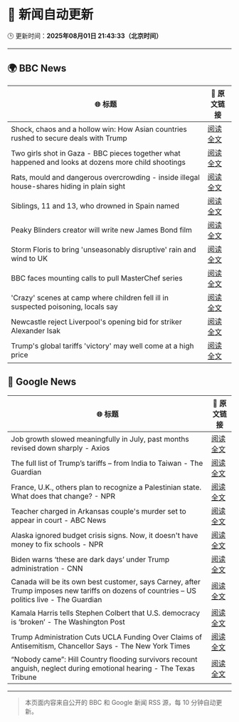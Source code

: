 # 🧠 新闻自动更新

🕒 更新时间：**2025年08月01日 21:43:33（北京时间）**

---

## 🌍 BBC News

| 🌐 标题 | 🔗 原文链接 |
|--------|-------------|
| Shock, chaos and a hollow win: How Asian countries rushed to secure deals with Trump | [阅读全文](https://www.bbc.com/news/articles/cger99z0yp9o?at_medium=RSS&at_campaign=rss) |
| Two girls shot in Gaza - BBC pieces together what happened and looks at dozens more child shootings | [阅读全文](https://www.bbc.com/news/videos/cjelp738zd7o?at_medium=RSS&at_campaign=rss) |
| Rats, mould and dangerous overcrowding - inside illegal house-shares hiding in plain sight | [阅读全文](https://www.bbc.com/news/articles/c04r7l455zeo?at_medium=RSS&at_campaign=rss) |
| Siblings, 11 and 13, who drowned in Spain named | [阅读全文](https://www.bbc.com/news/articles/c93dg509lk6o?at_medium=RSS&at_campaign=rss) |
| Peaky Blinders creator will write new James Bond film | [阅读全文](https://www.bbc.com/news/articles/c99mxlym3lko?at_medium=RSS&at_campaign=rss) |
| Storm Floris to bring 'unseasonably disruptive' rain and wind to UK | [阅读全文](https://www.bbc.com/weather/articles/cn47xd04x2xo?at_medium=RSS&at_campaign=rss) |
| BBC faces mounting calls to pull MasterChef series | [阅读全文](https://www.bbc.com/news/articles/cwye4840zdgo?at_medium=RSS&at_campaign=rss) |
| 'Crazy' scenes at camp where children fell ill in suspected poisoning, locals say | [阅读全文](https://www.bbc.com/news/articles/c8ryje8773go?at_medium=RSS&at_campaign=rss) |
| Newcastle reject Liverpool's opening bid for striker Alexander Isak | [阅读全文](https://www.bbc.com/sport/football/articles/c5yl7epeyv0o?at_medium=RSS&at_campaign=rss) |
| Trump's global tariffs 'victory' may well come at a high price | [阅读全文](https://www.bbc.com/news/articles/c0l6g13rlwko?at_medium=RSS&at_campaign=rss) |

## 📰 Google News

| 🌐 标题 | 🔗 原文链接 |
|--------|-------------|
| Job growth slowed meaningfully in July, past months revised down sharply - Axios | [阅读全文](https://news.google.com/rss/articles/CBMib0FVX3lxTE9RYWVDOVhtR25kXzBycEVTNUhZRU9FTkdrY0MzQldiRjhTNkpTd1JsMmlpOGJraDZERG84NmxVaThCTU5VZFZTWEtzOU9YQzFudmwtSU9TVjA3Mi1fQUNPWjdYanBtNk81V2dLOGVJQQ?oc=5) |
| The full list of Trump’s tariffs – from India to Taiwan - The Guardian | [阅读全文](https://news.google.com/rss/articles/CBMiqwFBVV95cUxNbHJTaEJPWEV1eHlLaGU5eGxkV1p2eXVoVTNSQnFWSlpyN1NsZzNOeXd2bzl3d0N1ZGJQYkFsSGp5ZkhIbV9hUDF3dmNnV3JuZ0o4dzI4aHVpZlRPR2doVTlsbExURzMyLUh2YWpUelVZQ1VHYlh4cVhPNDBxTS1aUjRwVVpDM1dHcTBNN3JOZlcwMENENEpjN0pkQVRJVFpLVnpGc0t0c3RvTTg?oc=5) |
| France, U.K., others plan to recognize a Palestinian state. What does that change? - NPR | [阅读全文](https://news.google.com/rss/articles/CBMihwFBVV95cUxPX180aHRNa1ZtRXZaZ3BnWTNHU25IVmZ2QXRQYnYyNVFSM2FoTnJaUk9zUlRoMlVFT3ZoZUN1VTMwOF9ETFRfVDJNNmJPaUs0T1hXc1Nkblg0dndfeGRNOEg2V0RsU0liVjFpcDF4MkpOLVgxOHJuTXZUTTAwMlZMVXBRM2RjeDA?oc=5) |
| Teacher charged in Arkansas couple's murder set to appear in court - ABC News | [阅读全文](https://news.google.com/rss/articles/CBMioAFBVV95cUxNUXg2bFA1Z1ZzSlFRNmJGYW5XRmJNTkVxdUwtRlBTdG5fUnFzd3pjUXhPR1FiOFNxWmx3bklsYlpzZ3dWUDdhTzM2bjFTRGloRG9pUFM4WGJPTkE5N0VpdlB4TFZPUndNZ2RXcS03OUUxRGZGdW5uWWp6c0NQQ0t5MXJUWWZqNkw4cWN5OHhtVFgzdEpndU9FU0FLSjBJWGZS0gGmAUFVX3lxTE5RTGIxY083MDZyMlhaMTdnRGVQRXZsVVRKVl9uYUM5RGtNaTNQRjRFd25LVlB2bGliSzVwdVl5SnUtTzZWUnhxM3JaREFHVi1wdlVnSzRhVDI4NVg3ZFAwNUJNUkg2Sk5IRkRWU3BDRXBEQmVVMGdwLTRJZjdOZkotVEV2VVJpQ3QtLXQ3elJoNTg2V2c0cFEwaVFmOU10TWtmMEtNVUE?oc=5) |
| Alaska ignored budget crisis signs. Now, it doesn't have money to fix schools - NPR | [阅读全文](https://news.google.com/rss/articles/CBMitwFBVV95cUxNQUxLM2dxTUZWSjQwS1MzR28xSWF0S0tnd0VSZmFHRTJLN2sydC1nNTdUb0docmNFMW9uUVd5aEI4ZnVPVzJ5X2Zqc2tfTlZ3TV92cDU4Tnp1VW9HdTdqenZELVd4Tk9ldi1Ob0FTZ0hNMGhuUm1tTmJwZUdyWGhfS2JMRThGQ0lGazBMN0h4ZV9SVUNPM0xzTFViMnlOb0V1NkZPZTAyVk9RWkNlMU5WOWJ2aGNpZlU?oc=5) |
| Biden warns ‘these are dark days’ under Trump administration - CNN | [阅读全文](https://news.google.com/rss/articles/CBMidEFVX3lxTE5uMXFIOWVid0M0czB4VUZybldKb0pTMVBxUndKdzZ3NDdrVndtcFgtbDlxZEdSRHZ0Qkh5MFdZVndOVTdXWnoxSXh5LXhCXzRfSjZLVlFDSlRKMV9ST1FRSkRuRXdwaWI3X2FVdUZ2MXowaW5M0gF6QVVfeXFMTlBUeVhUb0N1RU5FeldDQkVCejJyM3U1UTdHekhnQnhuQlBRXzM4V2tOdmdicWFOSlhYdXI3MnFvUVI3TG9XNFplcEI2d3kxaElvS3dvTUhDNmxPamJTaEdBMVY2eWZISHB0OFRjWkRNdVUtWTIyZm5rWHc?oc=5) |
| Canada will be its own best customer, says Carney, after Trump imposes new tariffs on dozens of countries – US politics live - The Guardian | [阅读全文](https://news.google.com/rss/articles/CBMitwFBVV95cUxPNWtYM00teVM1aU1IUmhXUGc3dVdlOG40cVZtbUlTT2l6cHZocTg2MWhmQzQzRnpBZmhrUmo1SFlOWjJKTW5ISHBYbHo5UUJuX1pYWXZnWWdlb3QzLUVxZWlGN3JDamtCVVZNWDZlYS1DTHpmWEkyM3hUZk5zX0dzOUw2U0pGZ0xzZ1JyZmtPSGFUX0hsNk5QV0tNLWtVakFBUnV2NVBoSkpVQXNiUXFOWFpLVUlmSUU?oc=5) |
| Kamala Harris tells Stephen Colbert that U.S. democracy is ‘broken’ - The Washington Post | [阅读全文](https://news.google.com/rss/articles/CBMinwFBVV95cUxOZGx1ODJ5V1AtNmRIM3ZyNU1ldGg3bkVLUDZKengxLVFnanNIQWZsdWZtVlFTQ1ZsZjBjenVON0tVay1MclhOZ1NmRE85akRPbGFHckNCZzB2b1gzS3dVblFkUjdKTFhrMU9rTDFYM3dGOEFzaFNXbmk4M1Z2a2R4dGh2S3Y2dUNjLVFPaHhQMURoUlBhaE9sS3ZYR1Exd3c?oc=5) |
| Trump Administration Cuts UCLA Funding Over Claims of Antisemitism, Chancellor Says - The New York Times | [阅读全文](https://news.google.com/rss/articles/CBMilwFBVV95cUxQWEU0ZFc5MGQ4RDVUcjJMVTg4cG9wN25sNF9iaGFUS0VlbkhVTVFIZ0lqSlV0MEZRWTVwYTR4TnY5cTZUSVJCWFZrT3BtNU5GbldRT3AzTDZUS3ctd0tpOVY5ZDVWc0s2LWJ5bzJfRUZ4YlpJNFRyRXNpMkpsQjF2MnRhUHlSUGU5dk8zZEZyY29paHNjaE5v?oc=5) |
| “Nobody came”: Hill Country flooding survivors recount anguish, neglect during emotional hearing - The Texas Tribune | [阅读全文](https://news.google.com/rss/articles/CBMiiwFBVV95cUxOTmZRQ0kzb0VWT2M2NHpxWjJ6UW82R2hlOE14aC1lNUd1bXNTdnZiekZJRnBNNTJXcDVSMmwtenZBNE5WVlZ5cHZaaEM3UF9NbU04a2luenhVZE9INlpGWW1Gc1M1YVhEUDR4TWpPamFjNzJpRmk4ZnYwaGVJZWpSbDJNVUtwRlZKRGZJ?oc=5) |

---
> 本页面内容来自公开的 BBC 和 Google 新闻 RSS 源，每 10 分钟自动更新。
